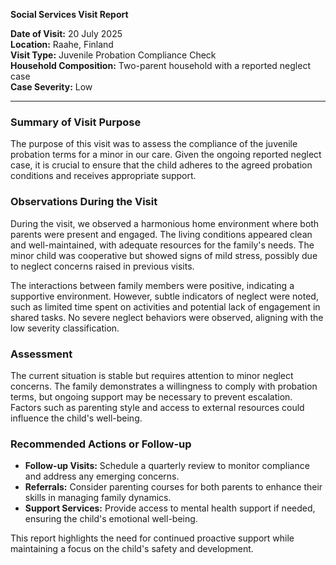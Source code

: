 

**Social Services Visit Report**

**Date of Visit:** 20 July 2025  
**Location:** Raahe, Finland  
**Visit Type:** Juvenile Probation Compliance Check  
**Household Composition:** Two-parent household with a reported neglect case  
**Case Severity:** Low  

---

### Summary of Visit Purpose

The purpose of this visit was to assess the compliance of the juvenile probation terms for a minor in our care. Given the ongoing reported neglect case, it is crucial to ensure that the child adheres to the agreed probation conditions and receives appropriate support.

### Observations During the Visit

During the visit, we observed a harmonious home environment where both parents were present and engaged. The living conditions appeared clean and well-maintained, with adequate resources for the family's needs. The minor child was cooperative but showed signs of mild stress, possibly due to neglect concerns raised in previous visits.

The interactions between family members were positive, indicating a supportive environment. However, subtle indicators of neglect were noted, such as limited time spent on activities and potential lack of engagement in shared tasks. No severe neglect behaviors were observed, aligning with the low severity classification.

### Assessment

The current situation is stable but requires attention to minor neglect concerns. The family demonstrates a willingness to comply with probation terms, but ongoing support may be necessary to prevent escalation. Factors such as parenting style and access to external resources could influence the child's well-being.

### Recommended Actions or Follow-up

- **Follow-up Visits:** Schedule a quarterly review to monitor compliance and address any emerging concerns.
- **Referrals:** Consider parenting courses for both parents to enhance their skills in managing family dynamics.
- **Support Services:** Provide access to mental health support if needed, ensuring the child's emotional well-being.

This report highlights the need for continued proactive support while maintaining a focus on the child's safety and development.
